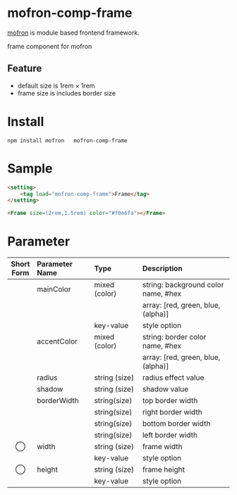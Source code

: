 #   mofron-comp-frame
[mofron](https://mofron.github.io/mofron/) is module based frontend framework.

 frame component for mofron

## Feature
 - default size is 1rem × 1rem
 - frame size is includes border size

# Install
```
npm install mofron   mofron-comp-frame
```

# Sample
```html
<setting>
    <tag load="mofron-comp-frame">Frame</tag>
</setting>

<Frame size=(2rem,1.5rem) color="#f0e6fa"></Frame>
```

# Parameter

| Short<br>Form | Parameter Name | Type | Description |
|:-------------:|:---------------|:-----|:------------|
| | mainColor | mixed (color) | string: background color name, #hex |
| | | | array: [red, green, blue, (alpha)] |
| | | key-value | style option |
| | accentColor | mixed (color) | string: border color name, #hex |
| | | | array: [red, green, blue, (alpha)] |
| | radius | string (size) | radius effect value |
| | shadow | string (size) | shadow value |
| | borderWidth | string(size) | top border width |
| | | string(size) | right border width |
| | | string(size) | bottom border width |
| | | string(size) | left border width |
| ◯  | width | string (size) | frame width |
| | | key-value | style option |
| ◯  | height | string (size) | frame height |
| | | key-value | style option |

